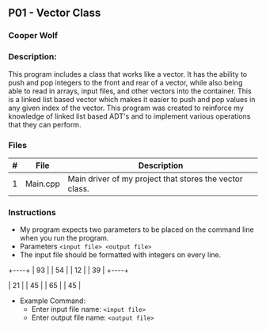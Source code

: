 ## P01 - Vector Class
### Cooper Wolf
### Description:

This program includes a class that works like a vector. It has the ability to push and pop integers
to the front and rear of a vector, while also being able to read in arrays, input files, and other 
vectors into the container. This is a linked list based vector which makes it easier to push and pop
values in any given index of the vector. This program was created to reinforce my knowledge of linked
list based ADT's and to implement various operations that they can perform.

### Files

|   #   | File             | Description                                            |
| :---: | ---------------- | --------------------------------------------------     |
|   1   |    Main.cpp      | Main driver of my project that stores the vector class.|

### Instructions

- My program expects two parameters to be placed on the command line when you run the program.
- Parameters `<input file> <output file>`
- The input file should be formatted with integers on every line.

+----+
| 93 |
| 54 |
| 12 |
| 39 |
+----+

|  21  |
|  45  |
|  65  |
|  45  |

- Example Command:
    - Enter input file name: `<input file>`
    - Enter output file name: `<output file>`